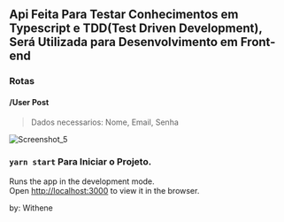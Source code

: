## Api Feita Para Testar Conhecimentos em Typescript e TDD(Test Driven Development), Será Utilizada para Desenvolvimento em Front-end 

### Rotas


#### /User   Post
> Dados necessarios: Nome, Email, Senha

![Screenshot_5](https://user-images.githubusercontent.com/82597491/129406235-77341f78-c55b-400f-ac90-bc20881406cc.png)





































### `yarn start` Para Iniciar o Projeto.

Runs the app in the development mode.\
Open [http://localhost:3000](http://localhost:3000) to view it in the browser.

by: Withene
